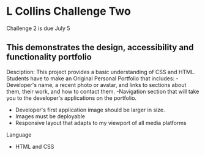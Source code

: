 # L Collins Challenge Two

Challenge 2 is due July 5

## This demonstrates the design, accessibility and functionality portfolio

 Desciption:
 This project provides a basic understanding of CSS and HTML. Students have to make an Original Personal Portfolio that includes:
 -Developer's name, a recent photo or avatar, and links to sections about them, their work, and how to contact them.
-Navigation section that will take you to the developer's applications on the portfolio.
- Developer's first application image should be larger in size.
- Images must be deployable
- Responsive layout that adapts to my viewport of all media platforms

Language
- HTML and CSS





#
